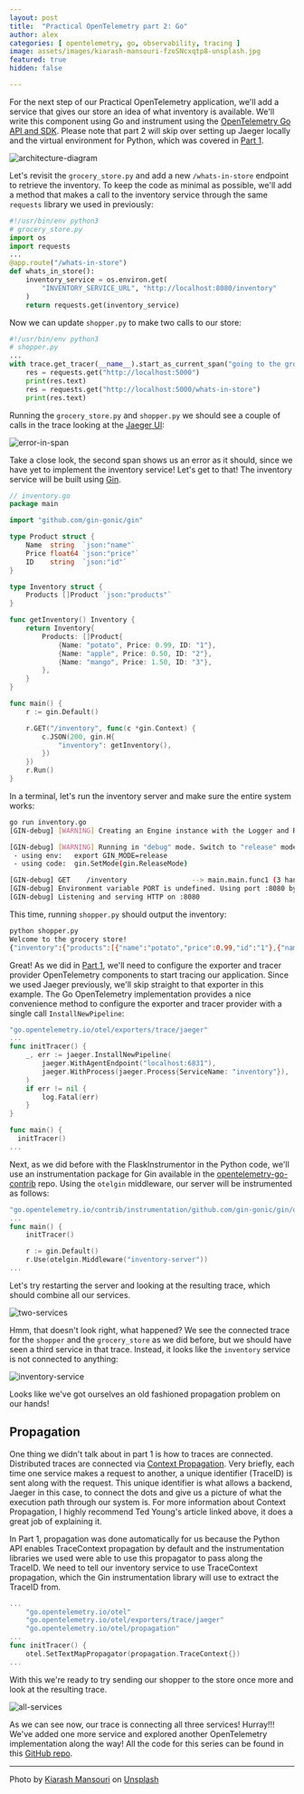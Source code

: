 ```yaml
---
layout: post
title:  "Practical OpenTelemetry part 2: Go"
author: alex
categories: [ opentelemetry, go, observability, tracing ]
image: assets/images/kiarash-mansouri-fzoSNcxqtp8-unsplash.jpg
featured: true
hidden: false

---
```


For the next step of our Practical OpenTelemetry application, we'll add a service that gives our store an idea of what inventory is available. We'll write this component using Go and instrument using the [OpenTelemetry Go API and SDK](https://github.com/open-telemetry/opentelemetry-go). Please note that part 2 will skip over setting up Jaeger locally and the virtual environment for Python, which was covered in [Part 1](https://words.boten.ca/Practical-OpenTelemetry-part-1-Python/).

![architecture-diagram](/assets/images/otel-part-2-0.png)

Let's revisit the `grocery_store.py` and add a new `/whats-in-store` endpoint to retrieve the inventory. To keep the code as minimal as possible, we'll add a method that makes a call to the inventory service through the same `requests` library we used in previously:

```python
#!/usr/bin/env python3
# grocery_store.py
import os
import requests
...
@app.route("/whats-in-store")
def whats_in_store():
    inventory_service = os.environ.get(
        "INVENTORY_SERVICE_URL", "http://localhost:8080/inventory"
    )
    return requests.get(inventory_service)

```

Now we can update `shopper.py` to make two calls to our store:

```python
#!/usr/bin/env python3
# shopper.py
...
with trace.get_tracer(__name__).start_as_current_span("going to the grocery store"):
    res = requests.get("http://localhost:5000")
    print(res.text)
    res = requests.get("http://localhost:5000/whats-in-store")
    print(res.text)
```

Running the `grocery_store.py` and `shopper.py` we should see a couple of calls in the trace looking at the [Jaeger UI](http://localhost:16686):

![error-in-span](/assets/images/otel-part-2-1.png)

Take a close look, the second span shows us an error as it should, since we have yet to implement the inventory service! Let's get to that! The inventory service will be built using [Gin](https://github.com/gin-gonic/gin). 

```go
// inventory.go
package main

import "github.com/gin-gonic/gin"

type Product struct {
	Name  string  `json:"name"`
	Price float64 `json:"price"`
	ID    string  `json:"id"`
}

type Inventory struct {
	Products []Product `json:"products"`
}

func getInventory() Inventory {
	return Inventory{
		Products: []Product{
			{Name: "potato", Price: 0.99, ID: "1"},
			{Name: "apple", Price: 0.50, ID: "2"},
			{Name: "mango", Price: 1.50, ID: "3"},
		},
	}
}

func main() {
	r := gin.Default()

	r.GET("/inventory", func(c *gin.Context) {
		c.JSON(200, gin.H{
			"inventory": getInventory(),
		})
	})
	r.Run()
}
```

In a terminal, let's run the inventory server and make sure the entire system works:

```bash
go run inventory.go
[GIN-debug] [WARNING] Creating an Engine instance with the Logger and Recovery middleware already attached.

[GIN-debug] [WARNING] Running in "debug" mode. Switch to "release" mode in production.
 - using env:   export GIN_MODE=release
 - using code:  gin.SetMode(gin.ReleaseMode)

[GIN-debug] GET    /inventory                --> main.main.func1 (3 handlers)
[GIN-debug] Environment variable PORT is undefined. Using port :8080 by default
[GIN-debug] Listening and serving HTTP on :8080
```

This time, running `shopper.py` should output the inventory:

```bash
python shopper.py
Welcome to the grocery store!
{"inventory":{"products":[{"name":"potato","price":0.99,"id":"1"},{"name":"apple","price":0.5,"id":"2"},{"name":"mango","price":1.5,"id":"3"}]}}
```

Great! As we did in [Part 1](https://words.boten.ca/Practical-OpenTelemetry-part-1-Python/), we'll need to configure the exporter and tracer provider OpenTelemetry components to start tracing our application. Since we used Jaeger previously, we'll skip straight to that exporter in this example. The Go OpenTelemetry implementation provides a nice convenience method to configure the exporter and tracer provider with a single call `InstallNewPipeline`:

```go
"go.opentelemetry.io/otel/exporters/trace/jaeger"
...
func initTracer() {
	_, err := jaeger.InstallNewPipeline(
		jaeger.WithAgentEndpoint("localhost:6831"),
		jaeger.WithProcess(jaeger.Process{ServiceName: "inventory"}),
	)
	if err != nil {
		log.Fatal(err)
	}
}

func main() {
  initTracer()
...
```

Next, as we did before with the FlaskInstrumentor in the Python code, we'll use an instrumentation package for Gin available in the [opentelemetry-go-contrib](https://github.com/open-telemetry/opentelemetry-go-contrib) repo. Using the `otelgin` middleware, our server will be instrumented as follows:

```go
"go.opentelemetry.io/contrib/instrumentation/github.com/gin-gonic/gin/otelgin"
...
func main() {
	initTracer()

	r := gin.Default()
	r.Use(otelgin.Middleware("inventory-server"))
...
```

Let's try restarting the server and looking at the resulting trace, which should combine all our services.

![two-services](/assets/images/otel-part-2-2.png)

Hmm, that doesn't look right, what happened? We see the connected trace for the `shopper` and the `grocery_store` as we did before, but we should have seen a third service in that trace. Instead, it looks like the `inventory` service is not connected to anything:

![inventory-service](/assets/images/otel-part-2-3.png)

Looks like we've got ourselves an old fashioned propagation problem on our hands!

## Propagation

One thing we didn't talk about in part 1 is how to traces are connected. Distributed traces are connected via [Context Propagation](https://lightstep.com/blog/opentelemetry-context-propagation/). Very briefly, each time one service makes a request to another, a unique identifier (TraceID) is sent along with the request. This unique identifier is what allows a backend, Jaeger in this case, to connect the dots and give us a picture of what the execution path through our system is. For more information about Context Propagation, I highly recommend Ted Young's article linked above, it does a great job of explaining it.

In Part 1, propagation was done automatically for us because the Python API enables TraceContext propagation by default and the instrumentation libraries we used were able to use this propagator to pass along the TraceID. We need to tell our inventory service to use TraceContext propagation, which the Gin instrumentation library will use to extract the TraceID from.

```go
...
	"go.opentelemetry.io/otel"
	"go.opentelemetry.io/otel/exporters/trace/jaeger"
	"go.opentelemetry.io/otel/propagation"
...
func initTracer() {
	otel.SetTextMapPropagator(propagation.TraceContext{})
...
```

With this we're ready to try sending our shopper to the store once more and look at the resulting trace.

![all-services](/assets/images/otel-part-2-4.png)

As we can see now, our trace is connecting all three services! Hurray!!! We've added one more service and explored another OpenTelemetry implementation along the way! All the code for this series can be found in this [GitHub repo](https://github.com/codeboten/practical-otel).

------

Photo by [Kiarash Mansouri](https://unsplash.com/@kiarash_mansouri?utm_source=unsplash&utm_medium=referral&utm_content=creditCopyText) on [Unsplash](https://unsplash.com/?utm_source=unsplash&utm_medium=referral&utm_content=creditCopyText)
